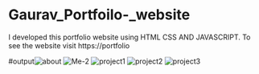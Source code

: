 # Gaurav_Portfoilo-_website
I developed this portfolio website using HTML CSS AND JAVASCRIPT. To see the website visit https://portfolio

#output![about](https://user-images.githubusercontent.com/122005727/214221980-6f614931-1d49-4ce6-80cb-b73329b667f6.jpg)
![Me-2](https://user-images.githubusercontent.com/122005727/214221994-55f63c45-d0d6-49e3-ba1a-0f0f2ca835da.jpeg)
![project1](https://user-images.githubusercontent.com/122005727/214221998-0169250c-9cd3-44a6-bd0a-00fafbd61878.jpeg)
![project2](https://user-images.githubusercontent.com/122005727/214222003-62e6b564-8d3b-4cf4-91d0-b5a9ab9577ad.jpeg)
![project3](https://user-images.githubusercontent.com/122005727/214222011-a9546513-0079-4b2a-a421-63c29bb64bfe.jpeg)
